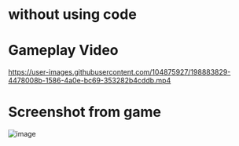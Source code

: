 # without using code

# Gameplay Video



https://user-images.githubusercontent.com/104875927/198883829-4478008b-1586-4a0e-bc69-353282b4cddb.mp4




# Screenshot from game

![image](https://user-images.githubusercontent.com/104875927/198883881-b7ba2df8-bf8b-436f-b54a-d3997191dab7.png)
